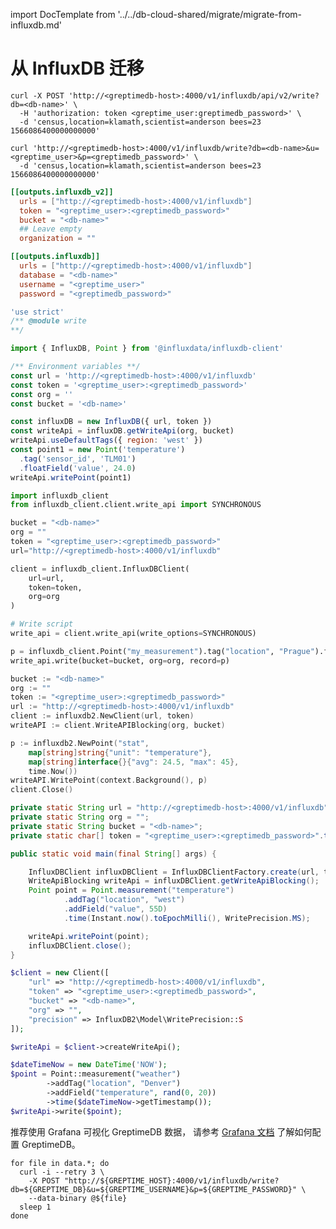 import DocTemplate from '../../db-cloud-shared/migrate/migrate-from-influxdb.md' 

# 从 InfluxDB 迁移

<DocTemplate>

<div id="write-data-http-api">
<Tabs>

<TabItem value="InfluxDB line protocol v2" label="InfluxDB line protocol v2">

```shell
curl -X POST 'http://<greptimedb-host>:4000/v1/influxdb/api/v2/write?db=<db-name>' \
  -H 'authorization: token <greptime_user:greptimedb_password>' \
  -d 'census,location=klamath,scientist=anderson bees=23 1566086400000000000'
```

</TabItem>

<TabItem value="InfluxDB line protocol v1" label="InfluxDB line protocol v1">

```shell
curl 'http://<greptimedb-host>:4000/v1/influxdb/write?db=<db-name>&u=<greptime_user>&p=<greptimedb_password>' \
  -d 'census,location=klamath,scientist=anderson bees=23 1566086400000000000'
```

</TabItem>

</Tabs>

</div>

<div id="write-data-telegraf">


<Tabs>

<TabItem value="InfluxDB line protocol v2" label="InfluxDB line protocol v2">

```toml
[[outputs.influxdb_v2]]
  urls = ["http://<greptimedb-host>:4000/v1/influxdb"]
  token = "<greptime_user>:<greptimedb_password>"
  bucket = "<db-name>"
  ## Leave empty
  organization = ""
```

</TabItem>

<TabItem value="InfluxDB line protocol v1" label="InfluxDB line protocol v1">

```toml
[[outputs.influxdb]]
  urls = ["http://<greptimedb-host>:4000/v1/influxdb"]
  database = "<db-name>"
  username = "<greptime_user>"
  password = "<greptimedb_password>"
```

</TabItem>
</Tabs>

</div>


<div id="write-data-client-libs">
<Tabs>

<TabItem value="Node.js" label="Node.js">

```js
'use strict'
/** @module write
**/

import { InfluxDB, Point } from '@influxdata/influxdb-client'

/** Environment variables **/
const url = 'http://<greptimedb-host>:4000/v1/influxdb'
const token = '<greptime_user>:<greptimedb_password>'
const org = ''
const bucket = '<db-name>'

const influxDB = new InfluxDB({ url, token })
const writeApi = influxDB.getWriteApi(org, bucket)
writeApi.useDefaultTags({ region: 'west' })
const point1 = new Point('temperature')
  .tag('sensor_id', 'TLM01')
  .floatField('value', 24.0)
writeApi.writePoint(point1)

```

</TabItem>


<TabItem value="Python" label="Python">

```python
import influxdb_client
from influxdb_client.client.write_api import SYNCHRONOUS

bucket = "<db-name>"
org = ""
token = "<greptime_user>:<greptimedb_password>"
url="http://<greptimedb-host>:4000/v1/influxdb"

client = influxdb_client.InfluxDBClient(
    url=url,
    token=token,
    org=org
)

# Write script
write_api = client.write_api(write_options=SYNCHRONOUS)

p = influxdb_client.Point("my_measurement").tag("location", "Prague").field("temperature", 25.3)
write_api.write(bucket=bucket, org=org, record=p)

```

</TabItem>

<TabItem value="Go" label="Go">

```go
bucket := "<db-name>"
org := ""
token := "<greptime_user>:<greptimedb_password>"
url := "http://<greptimedb-host>:4000/v1/influxdb"
client := influxdb2.NewClient(url, token)
writeAPI := client.WriteAPIBlocking(org, bucket)

p := influxdb2.NewPoint("stat",
    map[string]string{"unit": "temperature"},
    map[string]interface{}{"avg": 24.5, "max": 45},
    time.Now())
writeAPI.WritePoint(context.Background(), p)
client.Close()

```

</TabItem>

<TabItem value="Java" label="Java">

```java
private static String url = "http://<greptimedb-host>:4000/v1/influxdb";
private static String org = "";
private static String bucket = "<db-name>";
private static char[] token = "<greptime_user>:<greptimedb_password>".toCharArray();

public static void main(final String[] args) {

    InfluxDBClient influxDBClient = InfluxDBClientFactory.create(url, token, org, bucket);
    WriteApiBlocking writeApi = influxDBClient.getWriteApiBlocking();
    Point point = Point.measurement("temperature")
            .addTag("location", "west")
            .addField("value", 55D)
            .time(Instant.now().toEpochMilli(), WritePrecision.MS);

    writeApi.writePoint(point);
    influxDBClient.close();
}
```

</TabItem>

<TabItem value="PHP" label="PHP">

```php
$client = new Client([
    "url" => "http://<greptimedb-host>:4000/v1/influxdb",
    "token" => "<greptime_user>:<greptimedb_password>",
    "bucket" => "<db-name>",
    "org" => "",
    "precision" => InfluxDB2\Model\WritePrecision::S
]);

$writeApi = $client->createWriteApi();

$dateTimeNow = new DateTime('NOW');
$point = Point::measurement("weather")
        ->addTag("location", "Denver")
        ->addField("temperature", rand(0, 20))
        ->time($dateTimeNow->getTimestamp());
$writeApi->write($point);
```

</TabItem>

</Tabs>

</div>

<div id="visualize-data">

推荐使用 Grafana 可视化 GreptimeDB 数据，
请参考 [Grafana 文档](/user-guide/clients/grafana.md) 了解如何配置 GreptimeDB。

</div>

<div id="import-data-shell">


```shell
for file in data.*; do
  curl -i --retry 3 \
    -X POST "http://${GREPTIME_HOST}:4000/v1/influxdb/write?db=${GREPTIME_DB}&u=${GREPTIME_USERNAME}&p=${GREPTIME_PASSWORD}" \
    --data-binary @${file}
  sleep 1
done
```

</div>

</DocTemplate>
